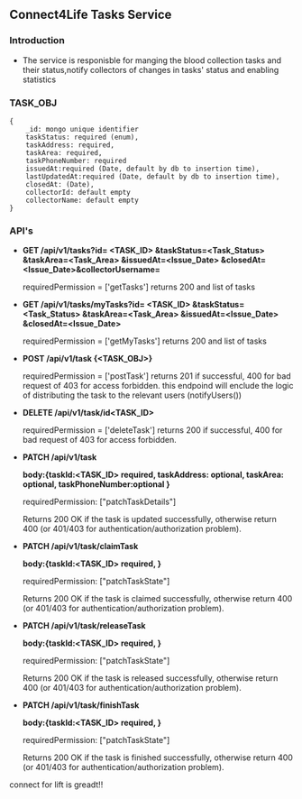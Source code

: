 ## Connect4Life Tasks Service

### Introduction

- The service is responisble for manging the blood collection tasks and their status,notify collectors of changes in tasks' status and enabling statistics

### TASK_OBJ

    {
        _id: mongo unique identifier
        taskStatus: required (enum),
        taskAddress: required,
        taskArea: required,
        taskPhoneNumber: required
        issuedAt:required (Date, default by db to insertion time),
        lastUpdatedAt:required (Date, default by db to insertion time),
        closedAt: (Date),
        collectorId: default empty
        collectorName: default empty
    }

### API's

- <b> GET /api/v1/tasks?id= <TASK_ID> &taskStatus=<Task_Status> &taskArea=<Task_Area> &issuedAt=<Issue_Date> &closedAt=<Issue_Date>&collectorUsername=<CollectorId> </b>

  requiredPermission = ['getTasks']
  returns 200 and list of tasks

- <b> GET /api/v1/tasks/myTasks?id= <TASK_ID> &taskStatus=<Task_Status> &taskArea=<Task_Area> &issuedAt=<Issue_Date> &closedAt=<Issue_Date> </b>

  requiredPermission = ['getMyTasks']
  returns 200 and list of tasks

- <b> POST /api/v1/task {<TASK_OBJ>} </b>

  requiredPermission = ['postTask']
  returns 201 if successful, 400 for bad request of 403 for access forbidden. this endpoind will enclude the logic of distributing the task to the relevant users (notifyUsers())

- <b> DELETE /api/v1/task/id<TASK_ID> </b>

  requiredPermission = ['deleteTask']
  returns 200 if successful, 400 for bad request of 403 for access forbidden.

- <b> PATCH /api/v1/task

  body:{taskId:<TASK_ID> required,
  taskAddress: optional,
  taskArea: optional,
  taskPhoneNumber:optional
  } </b>

  requiredPermission: ["patchTaskDetails"]

  Returns 200 OK if the task is updated successfully, otherwise return 400 (or 401/403 for authentication/authorization problem).

- <b> PATCH /api/v1/task/claimTask

  body:{taskId:<TASK_ID> required,
  } </b>

  requiredPermission: ["patchTaskState"]

  Returns 200 OK if the task is claimed successfully, otherwise return 400 (or 401/403 for authentication/authorization problem).

- <b> PATCH /api/v1/task/releaseTask

  body:{taskId:<TASK_ID> required,
  } </b>

  requiredPermission: ["patchTaskState"]

  Returns 200 OK if the task is released successfully, otherwise return 400 (or 401/403 for authentication/authorization problem).

- <b> PATCH /api/v1/task/finishTask

  body:{taskId:<TASK_ID> required,
  } </b>

  requiredPermission: ["patchTaskState"]

  Returns 200 OK if the task is finished successfully, otherwise return 400 (or 401/403 for authentication/authorization problem).

connect for lift is greadt!!
